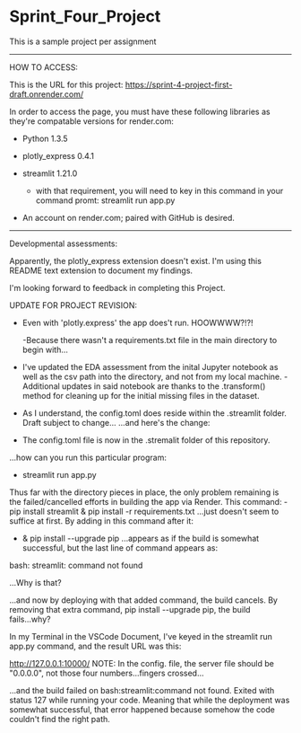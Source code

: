 # Sprint_Four_Project
 This is a sample project per assignment
__________________________________________________________________________________________________________________
HOW TO ACCESS:

This is the URL for this project:
https://sprint-4-project-first-draft.onrender.com/

In order to access the page, you must have these following libraries as they're compatable versions for render.com:
* Python 1.3.5
* plotly_express 0.4.1
* streamlit 1.21.0
    - with that requirement, you will need to key in this command in your command promt: streamlit run app.py

* An account on render.com; paired with GitHub is desired.

_______________________________________________________________________________________________________________
Developmental assessments:

Apparently, the plotly_express extension doesn't exist. I'm using this README text extension to document my findings.

I'm looking forward to feedback in completing this Project.

UPDATE FOR PROJECT REVISION:
- Even with 'plotly.express' the app does't run. HOOWWWW?!?!

  -Because there wasn't a requirements.txt file in the main directory to begin with...
  
- I've updated the EDA assessment from the inital Jupyter notebook as well as the csv path into the directory, and not from my local machine.
   -Additional updates in said notebook are thanks to the .transform() method for cleaning up for the initial missing files in the dataset.
- As I understand, the config.toml does reside within the .streamlit folder.
Draft subject to change...
...and here's the change:
- The config.toml file is now in the .stremalit folder of this repository. 

...how can you run this particular program:
- streamlit run app.py

Thus far with the directory pieces in place, the only problem remaining is the failed/cancelled efforts in building the app via Render. This command:
-pip install streamlit & pip install -r requirements.txt
...just doesn't seem to suffice at first. By adding in this command after it:
- & pip install --upgrade pip
...appears as if the build is somewhat successful, but the last line of command appears as:

bash: streamlit: command not found

...Why is that?


...and now by deploying with that added command, the build cancels. By removing that extra command, pip install --upgrade pip, the build fails...why?

In my Terminal in the VSCode Document, I've keyed in the streamlit run app.py command, and the result URL was this:

http://127.0.0.1:10000/      NOTE: In the config. file, the server file should be "0.0.0.0", not those four numbers...fingers crossed...

...and the build failed on bash:streamlit:command not found. Exited with status 127 while running your code. Meaning that while the deployment was somewhat successful, that error happened because somehow the code couldn't find the right path.


